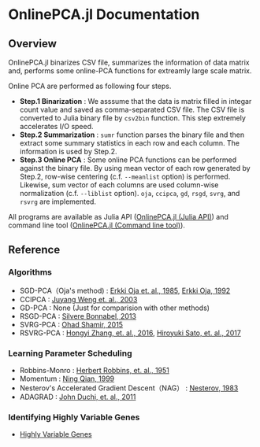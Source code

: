 # OnlinePCA.jl Documentation
## Overview
OnlinePCA.jl binarizes CSV file, summarizes the information of data matrix and, performs some online-PCA functions for extreamly large scale matrix.

Online PCA are performed as following four steps.

- **Step.1 Binarization** : We asssume that the data is matrix filled in integar count value and saved as comma-separated CSV file. The CSV file is converted to Julia binary file by `csv2bin` function. This step extremely accelerates I/O speed.
- **Step.2 Summarization** : `sumr` function parses the binary file and then extract some summary statistics in each row and each column. The information is used by Step.2.
- **Step.3 Online PCA** : Some online PCA functions can be performed against the binary file. By using mean vector of each row generated by Step.2, row-wise centering (c.f. `--meanlist` option) is performed. Likewise, sum vector of each columns are used column-wise normalization (c.f. `--liblist` option). `oja`, `ccipca`, `gd`, `rsgd`, `svrg`, and `rsvrg` are implemented.

All programs are available as Julia API ([OnlinePCA.jl (Julia API)](@ref)) and command line tool ([OnlinePCA.jl (Command line tool)](@ref)).

## Reference
### Algorithms
- SGD-PCA（Oja's method) : [Erkki Oja et. al., 1985](https://www.sciencedirect.com/science/article/pii/0022247X85901313), [Erkki Oja, 1992](https://www.sciencedirect.com/science/article/pii/S0893608005800899)
- CCIPCA : [Juyang Weng et. al., 2003](http://citeseerx.ist.psu.edu/viewdoc/download?doi=10.1.1.7.5665&rep=rep1&type=pdf)
- GD-PCA : None (Just for comparision with other methods)
- RSGD-PCA : [Silvere Bonnabel, 2013](https://arxiv.org/abs/1111.5280)
- SVRG-PCA : [Ohad Shamir, 2015](http://proceedings.mlr.press/v37/shamir15.pdf)
- RSVRG-PCA : [Hongyi Zhang, et. al., 2016](http://papers.nips.cc/paper/6515-riemannian-svrg-fast-stochastic-optimization-on-riemannian-manifolds.pdf), [Hiroyuki Sato, et. al., 2017](https://arxiv.org/abs/1702.05594)

### Learning Parameter Scheduling
- Robbins-Monro : [Herbert Robbins, et. al., 1951](https://projecteuclid.org/download/pdf_1/euclid.aoms/1177729586)
- Momentum : [Ning Qian, 1999](http://citeseerx.ist.psu.edu/viewdoc/download?doi=10.1.1.57.5612&rep=rep1&type=pdf)
- Nesterov's Accelerated Gradient Descent（NAG） : [Nesterov, 1983](https://scholar.google.com/scholar?cluster=9343343034975135646&hl=en&oi=scholarr)
- ADAGRAD : [John Duchi, et. al., 2011](http://www.jmlr.org/papers/volume12/duchi11a/duchi11a.pdf)

### Identifying Highly Variable Genes
- [Highly Variable Genes](http://pklab.med.harvard.edu/scw2014/subpop_tutorial.html)
